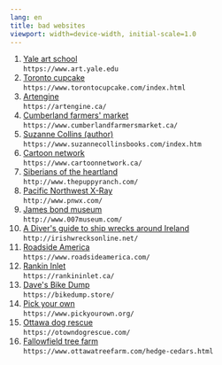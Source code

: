 ```yaml
---
lang: en
title: bad websites
viewport: width=device-width, initial-scale=1.0
---
```


1. [Yale art school](https://www.art.yale.edu)\
   `https://www.art.yale.edu`
2. [Toronto cupcake](https://www.torontocupcake.com/index.html)\
   `https://www.torontocupcake.com/index.html`
3. [Artengine](https://artengine.ca/)\
   `https://artengine.ca/`
4. [Cumberland farmers'
   market](https://www.cumberlandfarmersmarket.ca/)\
   `https://www.cumberlandfarmersmarket.ca/`
5. [Suzanne Collins
   (author)](https://www.suzannecollinsbooks.com/index.htm)\
   `https://www.suzannecollinsbooks.com/index.htm`
6. [Cartoon network](https://www.cartoonnetwork.ca/)\
   `https://www.cartoonnetwork.ca/`
7. [Siberians of the heartland](http://www.thepuppyranch.com/)\
   `http://www.thepuppyranch.com/`
8. [Pacific Northwest X-Ray](http://www.pnwx.com/)\
   `http://www.pnwx.com/`
9. [James bond museum](http://www.007museum.com/)\
   `http://www.007museum.com/`
10. [A Diver's guide to ship wrecks around
    Ireland](http://irishwrecksonline.net/)\
    `http://irishwrecksonline.net/`
11. [Roadside America](https://www.roadsideamerica.com/)\
    `https://www.roadsideamerica.com/`
12. [Rankin Inlet](https://rankininlet.ca/)\
    `https://rankininlet.ca/`
13. [Dave's Bike Dump](https://bikedump.store/)\
    `https://bikedump.store/`
14. [Pick your own](https://www.pickyourown.org/)\
    `https://www.pickyourown.org/`
15. [Ottawa dog rescue](https://otowndogrescue.com/)\
    `https://otowndogrescue.com/`
16. [Fallowfield tree
    farm](https://www.ottawatreefarm.com/hedge-cedars.html)\
    `https://www.ottawatreefarm.com/hedge-cedars.html`
